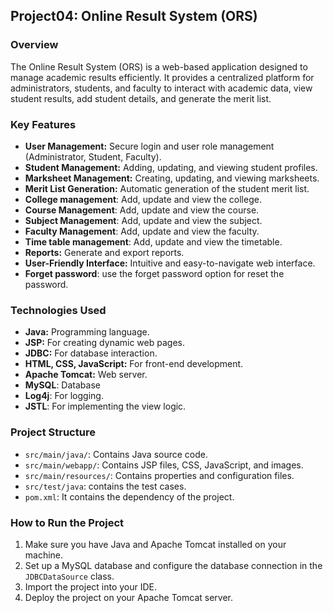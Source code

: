 ## Project04: Online Result System (ORS)

### Overview

The Online Result System (ORS) is a web-based application designed to manage academic results efficiently. It provides a centralized platform for administrators, students, and faculty to interact with academic data, view student results, add student details, and generate the merit list.

### Key Features

*   **User Management:** Secure login and user role management (Administrator, Student, Faculty).
*   **Student Management:** Adding, updating, and viewing student profiles.
*   **Marksheet Management:** Creating, updating, and viewing marksheets.
*   **Merit List Generation:** Automatic generation of the student merit list.
* **College management**: Add, update and view the college.
* **Course Management**: Add, update and view the course.
* **Subject Management**: Add, update and view the subject.
* **Faculty Management**: Add, update and view the faculty.
* **Time table management**: Add, update and view the timetable.
*   **Reports:** Generate and export reports.
*   **User-Friendly Interface:** Intuitive and easy-to-navigate web interface.
* **Forget password**: use the forget password option for reset the password.

### Technologies Used

*   **Java:** Programming language.
*   **JSP:** For creating dynamic web pages.
*   **JDBC:** For database interaction.
*   **HTML, CSS, JavaScript:** For front-end development.
*   **Apache Tomcat:** Web server.
* **MySQL**: Database
* **Log4j**: For logging.
* **JSTL**: For implementing the view logic.

### Project Structure

*   `src/main/java/`: Contains Java source code.
*   `src/main/webapp/`: Contains JSP files, CSS, JavaScript, and images.
*   `src/main/resources/`: Contains properties and configuration files.
* `src/test/java`: contains the test cases.
* `pom.xml`: It contains the dependency of the project.


### How to Run the Project

1.  Make sure you have Java and Apache Tomcat installed on your machine.
2.  Set up a MySQL database and configure the database connection in the `JDBCDataSource` class.
3.  Import the project into your IDE.
4.  Deploy the project on your Apache Tomcat server.